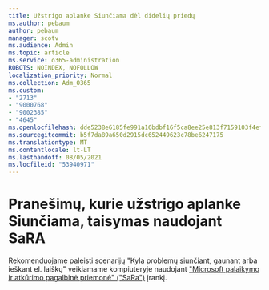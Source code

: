 ```yaml
---
title: Užstrigo aplanke Siunčiama dėl didelių priedų
ms.author: pebaum
author: pebaum
manager: scotv
ms.audience: Admin
ms.topic: article
ms.service: o365-administration
ROBOTS: NOINDEX, NOFOLLOW
localization_priority: Normal
ms.collection: Adm_O365
ms.custom:
- "2713"
- "9000768"
- "9002385"
- "4645"
ms.openlocfilehash: dde5238e6185fe991a16bdbf16f5ca8ee25e813f7159103f4efbba2d2cd9d7c5
ms.sourcegitcommit: b5f7da89a650d2915dc652449623c78be6247175
ms.translationtype: MT
ms.contentlocale: lt-LT
ms.lasthandoff: 08/05/2021
ms.locfileid: "53940971"
---
```

# <a name="fix-messages-that-are-stuck-in-the-outbox-with-sara"></a>Pranešimų, kurie užstrigo aplanke Siunčiama, taisymas naudojant SaRA

Rekomenduojame paleisti scenarijų "Kyla problemų [siunčiant,](https://aka.ms/SaRA-OutlookSendReceive) gaunant arba ieškant el. laiškų" veikiamame kompiuteryje naudojant ["Microsoft palaikymo ir atkūrimo pagalbinė priemonė" ("SaRa")](https://diagnostics.office.com/#/) įrankį.
